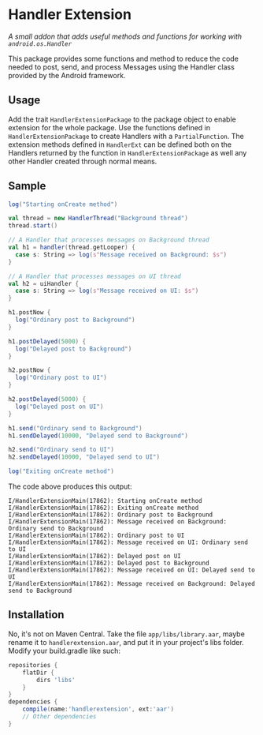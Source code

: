 Handler Extension
=================
*A small addon that adds useful methods and functions for working with `android.os.Handler`*

This package provides some functions and method to reduce the code needed to post, send, and
process Messages using the Handler class provided by the Android framework.

Usage
-----

Add the trait `HandlerExtensionPackage` to the package object to enable extension for the whole
package. Use the functions defined in `HandlerExtensionPackage` to create Handlers with a
`PartialFunction`. The extension methods defined in `HandlerExt` can be defined both on the
Handlers returned by the function in `HandlerExtensionPackage` as well any other Handler created
through normal means.

Sample
------

```scala
log("Starting onCreate method")

val thread = new HandlerThread("Background thread")
thread.start()

// A Handler that processes messages on Background thread
val h1 = handler(thread.getLooper) {
  case s: String => log(s"Message received on Background: $s")
}

// A Handler that processes messages on UI thread
val h2 = uiHandler {
  case s: String => log(s"Message received on UI: $s")
}

h1.postNow {
  log("Ordinary post to Background")
}

h1.postDelayed(5000) {
  log("Delayed post to Background")
}

h2.postNow {
  log("Ordinary post to UI")
}

h2.postDelayed(5000) {
  log("Delayed post on UI")
}

h1.send("Ordinary send to Background")
h1.sendDelayed(10000, "Delayed send to Background")

h2.send("Ordinary send to UI")
h2.sendDelayed(10000, "Delayed send to UI")

log("Exiting onCreate method")
```

The code above produces this output:

```
I/HandlerExtensionMain(17862): Starting onCreate method
I/HandlerExtensionMain(17862): Exiting onCreate method
I/HandlerExtensionMain(17862): Ordinary post to Background
I/HandlerExtensionMain(17862): Message received on Background: Ordinary send to Background
I/HandlerExtensionMain(17862): Ordinary post to UI
I/HandlerExtensionMain(17862): Message received on UI: Ordinary send to UI
I/HandlerExtensionMain(17862): Delayed post on UI
I/HandlerExtensionMain(17862): Delayed post to Background
I/HandlerExtensionMain(17862): Message received on UI: Delayed send to UI
I/HandlerExtensionMain(17862): Message received on Background: Delayed send to Background
```

Installation
------------

No, it's not on Maven Central. Take the file `app/libs/library.aar`, maybe rename it to `handlerextension.aar`, and put
it in your project's libs folder. Modify your build.gradle like such:

```Groovy
repositories {
    flatDir {
        dirs 'libs'
    }
}
dependencies {
    compile(name:'handlerextension', ext:'aar')
    // Other dependencies
}
```
